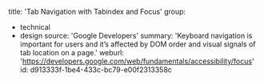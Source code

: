 title: 'Tab Navigation with Tabindex and Focus'
group:
  - technical
  - design
source: 'Google Developers'
summary: 'Keyboard navigation is important for users and it’s affected by DOM order and visual signals of tab location on a page.'
weburl: 'https://developers.google.com/web/fundamentals/accessibility/focus'
id: d913333f-1be4-433c-bc79-e00f2313358c

